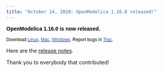 ```yaml
---
title: "October 24, 2020: OpenModelica 1.16.0 released!"
---
```

<p><strong><span style="font-family: Arial, sans-serif; color: black; border: 1pt none windowtext; padding: 0in;">OpenModelica 1.16.0 is now released.<br /> </span></strong><strong></strong></p>
<p><span style="font-size: 9pt; font-family: Arial, sans-serif; color: black;">Download&nbsp;</span><span style="text-decoration: underline;"><span style="font-size: 9pt; font-family: Arial, sans-serif; color: #1b57b1; border: 1pt none windowtext; padding: 0in;"><a href="/download/download-linux"><span style="color: #1b57b1;">Linux</span></a></span></span><span style="font-size: 9pt; font-family: Arial, sans-serif; color: black;">,&nbsp;</span><span style="text-decoration: underline;"><span style="font-size: 9pt; font-family: Arial, sans-serif; color: #1b57b1; border: 1pt none windowtext; padding: 0in;"><a href="/download/download-mac"><span style="color: #1b57b1;">Mac</span></a></span></span><span style="font-size: 9pt; font-family: Arial, sans-serif; color: black;">,&nbsp;</span><span style="text-decoration: underline;"><span style="font-size: 9pt; font-family: Arial, sans-serif; color: #1b57b1; border: 1pt none windowtext; padding: 0in;"><a href="/download/download-windows"><span style="color: #1b57b1;">Windows</span></a></span></span><span style="font-size: 9pt; font-family: Arial, sans-serif; color: black;">. Report bugs in&nbsp;</span><a href="https://trac.openmodelica.org/OpenModelica/newticket"><span style="font-size: 9pt; font-family: Arial, sans-serif; color: #1b57b1; border: 1pt none windowtext; padding: 0in;">Trac</span></a><span style="font-size: 9pt; font-family: Arial, sans-serif; color: black;">.</span></p>
<p>Here are the <a href="https://trac.openmodelica.org/OpenModelica/wiki/ReleaseNotes/1.16.0">release notes</a>.</p>
<p>Thank you to everybody that contributed!</p>